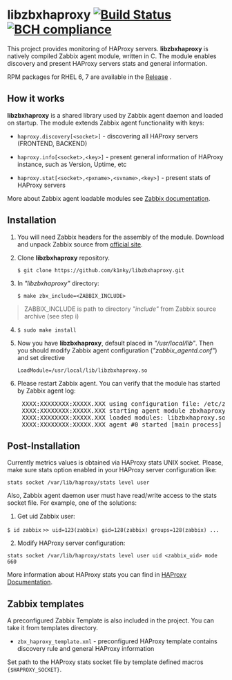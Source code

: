 # libzbxhaproxy [![Build Status](https://travis-ci.org/k1nky/libzbxhaproxy.svg?branch=master)](https://travis-ci.org/k1nky/libzbxhaproxy) [![BCH compliance](https://bettercodehub.com/edge/badge/k1nky/libzbxhaproxy?branch=master)](https://bettercodehub.com/)
This project provides monitoring of HAProxy servers. **libzbxhaproxy** is natively compiled Zabbix agent module, written in C. The module enables discovery and present HAProxy servers stats and general information.

RPM packages for RHEL 6, 7 are available in the [Release](https://github.com/k1nky/libzbxhaproxy/releases/) .


## How it works
**libzbxhaproxy** is  a shared library used by Zabbix agent daemon and loaded on startup. The module extends Zabbix agent functionality with keys:

- `haproxy.discovery[<socket>]` - discovering all  HAProxy servers (FRONTEND, BACKEND)

- `haproxy.info[<socket>,<key>]` - present general information of HAProxy instance, such as Version, Uptime, etc

- `haproxy.stat[<socket>,<pxname>,<svname>,<key>]` - present stats of HAProxy servers

More about Zabbix agent loadable modules see [Zabbix documentation](https://www.zabbix.com/documentation/4.0/manual/config/items/loadablemodules).

## Installation
1. You will need Zabbix headers for the assembly of the module. Download and unpack Zabbix source from [official site](https://www.zabbix.com/download_sources). 

2. Clone **libzbxhaproxy** repository.

	`$ git clone https://github.com/k1nky/libzbxhaproxy.git`

3. In *"libzbxhaproxy"* directory: 

	`$ make zbx_include=<ZABBIX_INCLUDE>`
> ZABBIX_INCLUDE is path to directory *"include"* from Zabbix source archive (see step i)

4. `$ sudo make install`
 
5. Now you have **libzbxhaproxy**, default placed in *"/usr/local/lib"*. Then you should modify Zabbix agent configuration (*"zabbix_agentd.conf"*) and set directive 

	`LoadModule=/usr/local/lib/libzbxhaproxy.so`
	
6. Please restart Zabbix agent. You can verify that the module has started by Zabbix agent log:

<pre>
	XXXX:XXXXXXXX:XXXXX.XXX using configuration file: /etc/zabbix/zabbix_agentd.conf
	XXXX:XXXXXXXX:XXXXX.XXX starting agent module zbxhaproxy
	XXXX:XXXXXXXX:XXXXX.XXX loaded modules: libzbxhaproxy.so
	XXXX:XXXXXXXX:XXXXX.XXX agent #0 started [main process]
</pre>

## Post-Installation
Currently metrics values is obtained via HAProxy stats UNIX socket. Please, make sure stats option enabled in your HAProxy server configuration like:

`stats socket /var/lib/haproxy/stats level user`

Also, Zabbix agent daemon user must have read/write access to the stats socket file. For example, one of the solutions:

1. Get uid Zabbix user: 

`$ id zabbix`
`>> uid=123(zabbix) gid=128(zabbix) groups=128(zabbix) ...`

2. Modify HAProxy server configuration: 

`stats socket /var/lib/haproxy/stats level user uid <zabbix_uid> mode 660`

More information about HAProxy stats you can find in [HAProxy Documentation](https://cbonte.github.io/haproxy-dconv/1.8/management.html#9.3).


## Zabbix templates
A preconfigured Zabbix Template is also included in the project. You can take it from templates directory.

- `zbx_haproxy_template.xml` - preconfigured HAProxy template contains discovery rule and general HAProxy information

Set path to the HAProxy stats socket file by template defined macros `{$HAPROXY_SOCKET}`.
	
